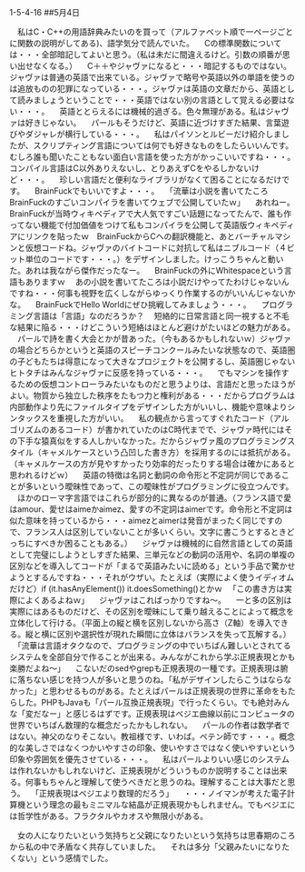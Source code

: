 1-5-4-16
##5月4日

　私はC・C++の用語辞典みたいのを買って（アルファベット順で一ページごとに関数の説明がしてある)、語学気分で読んでいた。
　Cの標準関数については・・・全部暗記してよいと思う。（私は未だに間違えるけど。引数の順番が思い出せなくなる。）
　C＋＋やジャヴァになると・・・暗記するものではない。ジャヴァは普通の英語で出来ている。ジャヴァで略号や英語以外の単語を使うのは追放ものの犯罪になっている・・・。ジャヴァは英語の文章だから、英語として読みましょうということで・・・英語ではない別の言語として覚える必要はない・・・。
　英語ととらえるには機械的過ぎる。色々無理がある。私はジャヴァは好きじゃない。
　パールもそうだけど、英語に近づけすぎた結果、言葉遊びやダジャレが横行している・・・。
　私はパイソンとルビーだけ紹介しましたが、スクリプティング言語については何でも好きなものをしたらいいんです。むしろ誰も聞いたこともない面白い言語を使った方がかっこいいですね・・・。コンパイル言語はC以外ありえないし、とりあえずCをやるしかないけど・・・。
　珍しい言語だと便利なライブラリがなくて困ることになるだけです。
　BrainFuckでもいいですよ・・・。
　「流華は小説を書いてたころBrainFuckのすごいコンパイラを書いてウェブで公開していたｗ」
　あれねー。BrainFuckが当時ウィキペディアで大人気ですごい話題になってたんで、誰も作ってない機能で付加価値をつけて私もコンパイラを公開して英語版ウィキペディアにリンクを貼ったｗ　BrainFuckからCへの翻訳機能と、あとバーチャルマシンと仮想コードね。ジャヴァのバイトコードに対抗して私はニブルコード（４ビット単位のコードです・・・。）をデザインしました。けっこうちゃんと動いた。あれは我ながら傑作だったなー。
　BrainFuckの外にWhitespaceという言語もありますｗ
　あの小説を書いてたころは小説だけやってたわけじゃないんですね・・・何事も視野を広くしながらゆっくり作業するのがいいんじゃないかな。
　BrainFuckでHello Worldにぜひ挑戦してみましょう・・・。
　プログラミング言語は「言語」なのだろうか？
　短絡的に日常言語と同一視すると不毛な結果に陥る・・・けどこういう短絡はほとんど避けがたいほどの魅力がある。
　パールで詩を書く大会とかが昔あった。（今もあるかもしれないｗ）ジャヴァの場合どちらかというと英語のスピーチコンクールみたいな状態なので、英語圏の子どもたちは得意になって大きなプロジェクトを公開するし、英語圏じゃないヒトタチはみんなジャヴァに反感を持っている・・・。
　でもマシンを操作するための仮想コントローラみたいなものだと思うよりは、言語だと思ったほうがよい。物質から独立した秩序をたもつ力と権利がある・・・だからプログラムは内部動作より先にファイルタイプをデザインした方がいいし、機能や意味よりシンタックスを重視した方がいい。
　私の観点から言ってすぐれたコード（アルゴリズムのあるコード）が書かれていたのはC時代までで、ジャヴァ時代にはその下手な猿真似をする人しかいなかった。だからジャヴァ風のプログラミングスタイル（キャメルケースという凸凹した書き方）を採用するのには抵抗がある。（キャメルケースの方が見やすかったり効率的だったりする場合は確かにあると思われるけどｗ）
　英語の特徴は名詞と動詞の命令形と不定詞が同じであることが多いという曖昧性であって、この曖昧性がプログラミングに役立つんです。
　ほかのローマ字言語ではこれらが部分的に異なるのが普通。（フランス語で愛はamour、愛せはaimeかaimez、愛すの不定詞はaimerです。命令形と不定詞は似た意味を持っているから・・・aimezとaimerは発音がまったく同じですので、フランス人は区別していないことが多いくらい。文字に書こうとするときどっちにすべきか困ることもある。）
　ジャヴァは機械的に自然言語としての英語として完璧にしようとしすぎた結果、三単元などの動詞の活用や、名詞の単複の区別などを導入してコードが「まるで英語みたいに読める」という手品で驚かせようとするんですね・・・それがウザい。たとえば（実際によく使うイディオムだけど）if (it.hasAnyElement()) it.doesSomething()とかｗ
　「この書き方は実際によくあるよねｗ」
　ジャヴァはこればっかりですね〜。
　一と多の区別は実際にはあるものだけど、その区別を曖昧にして乗り越えることによって概念を立体化して行ける。（平面上の縦と横を区別しないから高さ（Z軸）を導入できる。縦と横に区別や選択性が現れた瞬間に立体はバランスを失って瓦解する。）
　「流華は言語オタクなので、プログラミングの中でいちばん難しいとされてるシステムを全部自分で作ることが出来る。みんながこれから学ぶ正規表現とかも楽勝だよね〜」
　こないだのsedやgrepも正規表現の一種です。正規表現は腑に落ちない感じを持つ人が多いと思うのね。「私がデザインしたらこうはならなかった」と思わせるものがある。たとえばパールは正規表現の世界に革命をもたらした。PHPもJavaも「パール互換正規表現」で行ったくらい。でも絶対みんな「変だなー」と感じるはずです。正規表現はベジエ曲線以前にコンピュータの世界でいちばん数理的な概念だったかもしれない。
　パールの作者は数学者ではない。神父のなりそこない。教祖様です、いわば。ペテン師です・・・。概念的な美しさではなくつかいやすさの印象、使いやすさではなく使いやすいという印象や雰囲気を優先させている・・・。
　私はパールよりいい感じのシステムは作れないかもしれないけど、正規表現がどういうものか説明することは出来る。何事もちゃんと理解して使うべきだと思うのね。理解することは大事だと思う。
　「正規表現はベジエより数理的だろう」
　・・・ノイマンが考えた電子計算機という理念の最もミニマルな結晶が正規表現かもしれません。でもベジエには哲学性がある。フラクタルやカオスや無限小がある。

　女の人になりたいという気持ちと父親になりたいという気持ちは思春期のころから私の中で矛盾なく共存していました。
　それは多分「父親みたいになりたくない」という感情でした。

